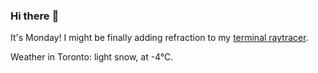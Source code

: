 ### Hi there :wave:

It's Monday! I might be finally adding refraction to my [terminal raytracer](https://github.com/bewuethr/bash-raytracer).

Weather in Toronto: light snow, at -4°C.

